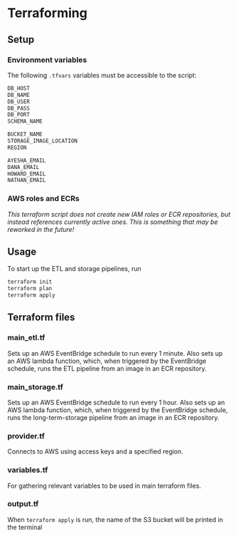 # Terraforming

## Setup
### Environment variables

The following `.tfvars` variables must be accessible to the script:
```sh
DB_HOST
DB_NAME
DB_USER
DB_PASS
DB_PORT
SCHEMA_NAME

BUCKET_NAME
STORAGE_IMAGE_LOCATION
REGION

AYESHA_EMAIL
DANA_EMAIL
HOWARD_EMAIL
NATHAN_EMAIL
```

### AWS roles and ECRs

*This terraform script does not create new IAM roles or ECR repositories, but instead references currently active ones. This is something that may be reworked in the future!*

## Usage

To start up the ETL and storage pipelines, run
```sh
terraform init
terraform plan
terraform apply
```

## Terraform files

### main_etl.tf

Sets up an AWS EventBridge schedule to run every 1 minute.
Also sets up an AWS lambda function, which, when triggered by the EventBridge schedule, runs the ETL pipeline from an image in an ECR repository.

### main_storage.tf

Sets up an AWS EventBridge schedule to run every 1 hour.
Also sets up an AWS lambda function, which, when triggered by the EventBridge schedule, runs the long-term-storage pipeline from an image in an ECR repository.

### provider.tf

Connects to AWS using access keys and a specified region.

### variables.tf

For gathering relevant variables to be used in main terraform files.

### output.tf

When `terraform apply` is run, the name of the S3 bucket will be printed in the terminal

